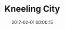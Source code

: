---
layout: post
title: Kneeling City
description: 
date: 2017-02-01 00:00:15
s3Path: /imgs/2017/02/kneeling-city.jpg
---